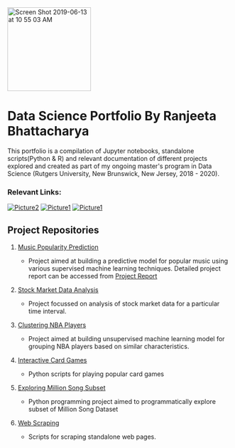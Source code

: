 <img width="188" alt="Screen Shot 2019-06-13 at 10 55 03 AM" src="https://user-images.githubusercontent.com/38989399/59447282-fda9fa00-8dd0-11e9-9c8b-75208eedaf0d.png">

# Data Science Portfolio By Ranjeeta Bhattacharya

This portfolio is a compilation of Jupyter notebooks, standalone scripts(Python & R) and relevant documentation of different projects explored and created as part of my ongoing master's program in Data Science (Rutgers University, New Brunswick, New Jersey, 2018 - 2020). 

### Relevant Links:

[![Picture2](https://user-images.githubusercontent.com/38989399/59463768-b897bf00-8df4-11e9-9406-6b30955f7d8f.png)](https://www.linkedin.com/in/ranjeeta-bhattacharya-91177b5/)  [![Picture1](https://user-images.githubusercontent.com/38989399/59463885-ff85b480-8df4-11e9-98f8-e3b52259bbcf.png)](https://github.com/ranjeetabh)  [![Picture1](https://user-images.githubusercontent.com/38989399/59464298-0c56d800-8df6-11e9-99ac-00e589f2c5f0.png)](mailto:ranjeeta.bhattacharya@rutgers.edu)

## Project Repositories

1) [Music Popularity Prediction](https://github.com/ranjeetabh/Hit_Song_Science_-Music_Popularity_Prediction-) 

   - Project aimed at building a predictive model for popular music using various supervised machine learning techniques.
     Detailed project report can be accessed from [Project Report](https://github.com/ranjeetabh/Hit_Song_Science-Music_Popularity_Prediction/blob/master/Hit_Song_Science_Final_Merged_Report.pdf)
   
2) [Stock Market Data Analysis](https://github.com/ranjeetabh/Stock_Market_Data_Analysis)

   - Project focussed on analysis of stock market data for a particular time interval.
   
3) [Clustering NBA Players](https://github.com/ranjeetabh/nba_players_clustering)

   - Project aimed at building unsupervised machine learning model for grouping NBA players based on similar characteristics.
   
4) [Interactive Card Games](https://github.com/ranjeetabh/Card-Games)

   - Python scripts for playing popular card games

5) [Exploring Million Song Subset](https://github.com/ranjeetabh/Explore_Million_Song_Subset)

   - Python programming project aimed to programmatically explore subset of Million Song Dataset

6) [Web Scraping](https://github.com/ranjeetabh/Web-Scraping)

   - Scripts for scraping standalone web pages.
